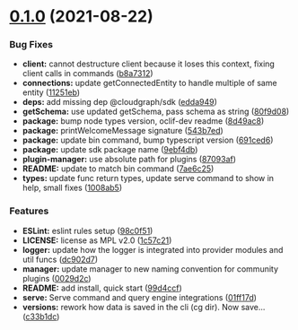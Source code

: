 # [0.1.0](https://gitlab.com/auto-cloud/cloudgraph/cli/compare/0.0.1...0.1.0) (2021-08-22)


### Bug Fixes

* **client:** cannot destructure client because it loses this context, fixing client calls in commands ([b8a7312](https://gitlab.com/auto-cloud/cloudgraph/cli/commit/b8a7312aa76ea1291e35bf75b16e00eeebb1ca75))
* **connections:** update getConnectedEntity to handle multiple of same entity ([11251eb](https://gitlab.com/auto-cloud/cloudgraph/cli/commit/11251ebaab5e2780e0d18a2641bc8aef83174fc2))
* **deps:** add missing dep @cloudgraph/sdk ([edda949](https://gitlab.com/auto-cloud/cloudgraph/cli/commit/edda94907a6b2d253f87141dfc1a1ca7a2bfd65c))
* **getSchema:** use updated getSchema, pass schema as string ([80f9d08](https://gitlab.com/auto-cloud/cloudgraph/cli/commit/80f9d08482ecb5e3f10c294fc1e7460f90ed2fae))
* **package:** bump node types version, oclif-dev readme ([8d49ac8](https://gitlab.com/auto-cloud/cloudgraph/cli/commit/8d49ac8226c78a8f182a236094e7c15260f1367c))
* **package:** printWelcomeMessage signature ([543b7ed](https://gitlab.com/auto-cloud/cloudgraph/cli/commit/543b7edc5f66289423ab7cef8c5f8a8997e251ec))
* **package:** update bin command, bump typescript version ([691ced6](https://gitlab.com/auto-cloud/cloudgraph/cli/commit/691ced61d0c21898f7b75176d0debbe352132bcd))
* **package:** update sdk package name ([9ebf4db](https://gitlab.com/auto-cloud/cloudgraph/cli/commit/9ebf4db937ae32a219d46b493466c36b118833e1))
* **plugin-manager:** use absolute path for plugins ([87093af](https://gitlab.com/auto-cloud/cloudgraph/cli/commit/87093af84fdec96189c1b76c183a4feacf78d6cb))
* **README:** update to match bin command ([7ae6c25](https://gitlab.com/auto-cloud/cloudgraph/cli/commit/7ae6c25151b7829bda556e0450add3ca5cab7760))
* **types:** update func return types, update serve command to show in help, small fixes ([1008ab5](https://gitlab.com/auto-cloud/cloudgraph/cli/commit/1008ab51e9e1aef79b2aa98c6833e1f2757b78ca))


### Features

* **ESLint:** eslint rules setup ([98c0f51](https://gitlab.com/auto-cloud/cloudgraph/cli/commit/98c0f511c1bebd119e67a299709e3dde4ff52c15))
* **LICENSE:** license as MPL v2.0 ([1c57c21](https://gitlab.com/auto-cloud/cloudgraph/cli/commit/1c57c21fe8eddf9ca3cdb457d2b1d551f43b16c6))
* **logger:** update how the logger is integrated into provider modules and util funcs ([dc902d7](https://gitlab.com/auto-cloud/cloudgraph/cli/commit/dc902d73644a0db31fc4452a3c0ef777a24c6547))
* **manager:** update manager to new naming convention for community plugins ([0029d2c](https://gitlab.com/auto-cloud/cloudgraph/cli/commit/0029d2c513fda9fc434bb30d6ef697bd665de96c))
* **README:** add install, quick start ([99d4ccf](https://gitlab.com/auto-cloud/cloudgraph/cli/commit/99d4ccfe28cde90c57f18599431a55bc801e46f2))
* **serve:** Serve command and query engine integrations ([01ff17d](https://gitlab.com/auto-cloud/cloudgraph/cli/commit/01ff17dfafb908105aa1addce67ac3a57c4cd522))
* **versions:** rework how data is saved in the cli (cg dir). Now save... ([c33b1dc](https://gitlab.com/auto-cloud/cloudgraph/cli/commit/c33b1dcccbe67bc21a4c8992de4e412ccb630cbb))

